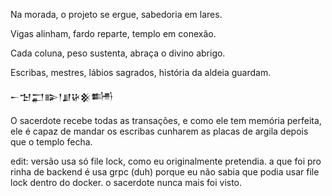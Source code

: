 Na morada, o projeto se ergue, sabedoria em lares.

Vigas alinham, fardo reparte, templo em conexão.

Cada coluna, peso sustenta, abraça o divino abrigo.

Escribas, mestres, lábios sagrados, história da aldeia guardam.

𒀸𒈠𒂷𒅔𒁹𒋗𒄩𒆜𒌦

O sacerdote recebe todas as transações, e como ele tem memória perfeita, ele é capaz de mandar os escribas cunharem as placas de argila depois que o templo fecha.

edit: versão usa só file lock, como eu originalmente pretendia. a que foi pro rinha de backend é usa grpc (duh) porque eu não sabia que podia usar file lock dentro do docker. o sacerdote nunca mais foi visto.